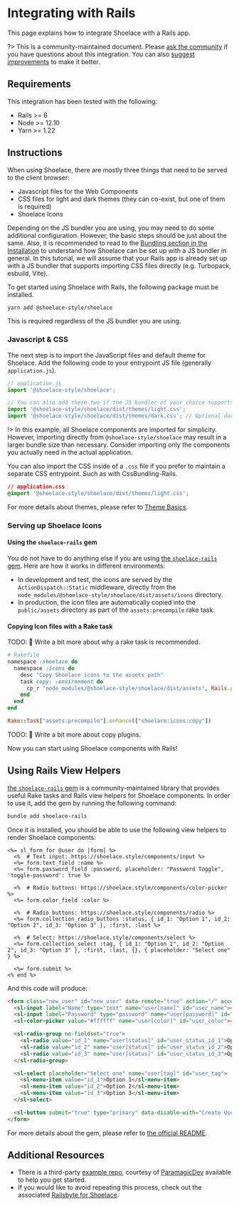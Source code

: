 # Integrating with Rails

This page explains how to integrate Shoelace with a Rails app.

?> This is a community-maintained document. Please [ask the community](/resources/community) if you have questions about this integration. You can also [suggest improvements](https://github.com/shoelace-style/shoelace/blob/next/docs/tutorials/integrating-with-rails.md) to make it better.

## Requirements

This integration has been tested with the following:

- Rails >= 6
- Node >= 12.10
- Yarn >= 1.22

## Instructions

When using Shoelace, there are mostly three things that need to be served to the client browser:

- Javascript files for the Web Components
- CSS files for light and dark themes (they can co-exist, but one of them is required)
- Shoelace Icons

Depending on the JS bundler you are using, you may need to do some additional configuration. However, the basic steps
should be just about the same. Also, it is recommended to read to the [Bundling section in the Installation](/getting-started/installation?id=bundling)
to understand how Shoelace can be set up with a JS bundler in general. In this tutorial, we will assume that your Rails app
is already set up with a JS bundler that supports importing CSS files directly (e.g. Turbopack, esbuild, Vite).

To get started using Shoelace with Rails, the following package must be installed.

```bash
yarn add @shoelace-style/shoelace
```

This is required regardless of the JS bundler you are using.

### Javascript & CSS

The next step is to import the JavaScript files and default theme for Shoelace. Add the following code to your
entrypoint JS file (generally `application.js`).

```js
// application.js
import '@shoelace-style/shoelace';

// You can also add these two if the JS bundler of your choice supports importing CSS files.
import '@shoelace-style/shoelace/dist/themes/light.css';
import '@shoelace-style/shoelace/dist/themes/dark.css'; // Optional dark mode
```

!> In this example, all Shoelace components are imported for simplicity. However, importing directly from
`@shoelace-style/shoelace` may result in a larger bundle size than necessary. Consider importing only the components
you actually need in the actual application.

You can also import the CSS inside of a `.css` file if you prefer to maintain a separate CSS entrypoint.
Such as with CssBundling-Rails.

```css
// application.css
@import '@shoelace-style/shoelace/dist/themes/light.css';
```

For more details about themes, please refer to [Theme Basics](/getting-started/themes?id=theme-basics).

### Serving up Shoelace Icons

#### Using the `shoelace-rails` gem

You do not have to do anything else if you are using [the `shoelace-rails` gem](https://github.com/yuki24/shoelace-rails).
Here are how it works in different environments:

- In development and test, the icons are served by the `ActionDispatch::Static` middleware, directly from the
  `node_modules/@shoelace-style/shoelace/dist/assets/icons` directory.
- In production, the icon files are automatically copied into the `public/assets` directory as part of the
  `assets:precompile` rake task.

#### Copying Icon files with a Rake task

TODO: 🚧 Write a bit more about why a rake task is recommended.

```ruby
# Rakefile
namespace :shoelace do
  namespace :icons do
    desc "Copy Shoelace icons to the assets path"
    task copy: :environment do
      cp_r "node_modules/@shoelace-style/shoelace/dist/assets", Rails.public_path
    end
  end
end

Rake::Task["assets:precompile"].enhance(["shoelace:icons:copy"])
```

TODO: 🚧 Write a bit more about copy plugins.

Now you can start using Shoelace components with Rails!

## Using Rails View Helpers

[the `shoelace-rails` gem](https://github.com/yuki24/shoelace-rails) is a community-maintained library that provides useful Rake tasks and Rails view helpers for
Shoelace components. In order to use it, add the gem by running the following command:

```bash
bundle add shoelace-rails
```

Once it is installed, you should be able to use the following view helpers to render Shoelace components:

```erb
<%= sl_form_for @user do |form| %>
  <%  # Text input: https://shoelace.style/components/input %>
  <%= form.text_field :name %>
  <%= form.password_field :password, placeholder: "Password Toggle", 'toggle-password': true %>

  <%  # Radio buttons: https://shoelace.style/components/color-picker %>
  <%= form.color_field :color %>

  <%  # Radio buttons: https://shoelace.style/components/radio %>
  <%= form.collection_radio_buttons :status, { id_1: "Option 1", id_2: "Option 2", id_3: "Option 3" }, :first, :last %>

  <%  # Select: https://shoelace.style/components/select %>
  <%= form.collection_select :tag, { id_1: "Option 1", id_2: "Option 2", id_3: "Option 3" }, :first, :last, {}, { placeholder: "Select one" } %>

  <%= form.submit %>
<% end %>
```

And this code will produce:

```html
<form class="new_user" id="new_user" data-remote="true" action="/" accept-charset="UTF-8" method="post">
  <sl-input label="Name" type="text" name="user[name]" id="user_name"></sl-input>
  <sl-input label="Password" type="password" name="user[password]" id="user_password"></sl-input>
  <sl-color-picker value="#ffffff" name="user[color]" id="user_color"></sl-color-picker>

  <sl-radio-group no-fieldset="true">
    <sl-radio value="id_1" name="user[status]" id="user_status_id_1">Option 1</sl-radio>
    <sl-radio value="id_2" name="user[status]" id="user_status_id_2">Option 2</sl-radio>
    <sl-radio value="id_3" name="user[status]" id="user_status_id_3">Option 3</sl-radio>
  </sl-radio-group>

  <sl-select placeholder="Select one" name="user[tag]" id="user_tag">
    <sl-menu-item value="id_1">Option 1</sl-menu-item>
    <sl-menu-item value="id_2">Option 2</sl-menu-item>
    <sl-menu-item value="id_3">Option 3</sl-menu-item>
  </sl-select>

  <sl-button submit="true" type="primary" data-disable-with="Create User">Create User</sl-button>
</form>
```

For more details about the gem, please refer to [the official README](https://github.com/yuki24/shoelace-rails).

## Additional Resources

- There is a third-party [example repo](https://github.com/ParamagicDev/rails-shoelace-example), courtesy of [ParamagicDev](https://github.com/ParamagicDev) available to help you get started.
- If you would like to avoid repeating this process, check out the associated [Railsbyte for Shoelace](https://railsbytes.com/templates/X8BsEb).
